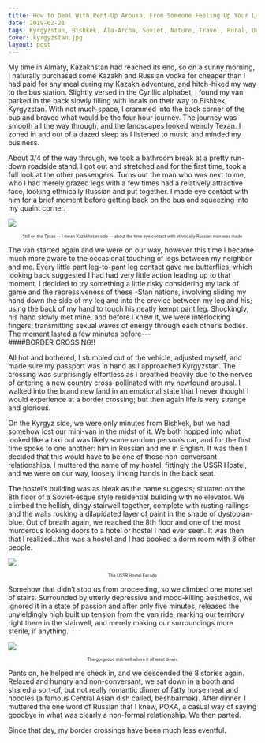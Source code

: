 ```yaml
---
title: How to Deal With Pent-Up Arousal From Someone Feeling Up Your Leg When Crossing By Mini-Van Over the Kazakhstan-Kyrgyzstan Border
date: 2019-02-21
tags: Kyrgyzstan, Bishkek, Ala-Archa, Soviet, Nature, Travel, Rural, Urban, Stories, Kazakhstan, Borders, Almaty
cover: kyrgyzstan.jpg
layout: post
---
```


<span class="first-letter">M</span>y time in Almaty, Kazakhstan had reached its end, so on a sunny morning, I naturally purchased some Kazakh and Russian vodka for cheaper than I had paid for any meal during my Kazakh adventure, and hitch-hiked my way to the bus station. Slightly versed in the Cyrillic alphabet, I found my van parked in the back slowly filling with locals on their way to Bishkek, Kyrgyzstan. With not much space, I crammed into the back corner of the bus and braved what would be the four hour journey. The journey was smooth all the way through, and the landscapes looked weirdly Texan. I zoned in and out of a dazed sleep as I listened to music and minded my business.

About 3/4 of the way through, we took a bathroom break at a pretty run-down roadside stand. I got out and stretched and for the first time, took a full look at the other passengers. Turns out the man who was next to me, who I had merely grazed legs with a few times had a relatively attractive face, looking ethnically Russian and put together. I made eye contact with him for a brief moment before getting back on the bus and squeezing into my quaint corner.

![](https://res.cloudinary.com/dofuzeof4/image/upload/v1534530242/The%20Hopeless%20Roamantic/Kazakhstan/Kazakhstan-Kyryszstan-Border.jpg)
<center><p style="font-size: .6em;">Still on the Texas -- I mean Kazakhstan side -- about the time eye contact with ethnically Russian man was made</p></center>

The van started again and we were on our way, however this time I became much more aware to the occasional touching of legs between my neighbor and me. Every little pant leg-to-pant leg contact gave me butterflies, which looking back suggested I had had very little action leading up to that moment. I decided to try something a little risky considering my lack of game and the repressiveness of these -Stan nations, involving sliding my hand down the side of my leg and into the crevice between my leg and his; using the back of my hand to touch his neatly kempt pant leg. Shockingly, his hand slowly met mine, and before I knew it, we were interlocking fingers; transmitting sexual waves of energy through each other’s bodies. The moment lasted a few minutes before---
<br>
####BORDER CROSSING!!
<br>

All hot and bothered, I stumbled out of the vehicle, adjusted myself, and made sure my passport was in hand as I approached Kyrgyzstan. The crossing was surprisingly effortless as I breathed heavily due to the nerves of entering a new country cross-pollinated with my newfound arousal. I walked into the brand new land in an emotional state that I never thought I would experience at a border crossing; but then again life is very strange and glorious.

On the Kyrgyz side, we were only minutes from Bishkek, but we had somehow lost our mini-van in the midst of it. We both hopped into what looked like a taxi but was likely some random person’s car, and for the first time spoke to one another: him in Russian and me in English. It was then I decided that this would have to be one of those non-conversant relationships. I muttered the name of my hostel: fittingly the USSR Hostel, and we were on our way, loosely linking hands in the back seat.

The hostel’s building was as bleak as the name suggests; situated on the 8th floor of a Soviet-esque style residential building with no elevator. We climbed the hellish, dingy stairwell together, complete with rusting railings and the walls rocking a dilapidated layer of paint in the shade of dystopian-blue. Out of breath again, we reached the 8th floor and one of the most murderous looking doors to a hotel or hostel I had ever seen. It was then that I realized...this was a hostel and I had booked a dorm room with 8 other people.

![](https://res.cloudinary.com/dofuzeof4/image/upload/v1534508395/The%20Hopeless%20Roamantic/Bishkek/Kyrgystan-Bishkek-Playgrounds_2.jpg)
<center><p style="font-size: .6em;">The USSR Hostel Facade</p></center>


Somehow that didn’t stop us from proceeding, so we climbed one more set of stairs. Surrounded by utterly depressive and mood-killing aesthetics, we ignored it in a state of passion and after only five minutes, released the unyieldingly high built up tension from the van ride, marking our territory right there in the stairwell, and merely making our surroundings more sterile, if anything.

![](https://res.cloudinary.com/dofuzeof4/image/upload/v1534508393/The%20Hopeless%20Roamantic/Bishkek/Kyrgystan-Bishkek-USSR-Hostel.jpg)
<center><p style="font-size: .6em;">The gorgeous stairwell where it all went down.</p></center>

Pants on, he helped me check in, and we descended the 8 stories again. Relaxed and hungry and non-conversant, we sat down in a booth and shared a sort-of, but not really romantic dinner of fatty horse meat and noodles (a famous Central Asian dish called, beshbarmak). After dinner, I muttered the one word of Russian that I knew, POKA, a casual way of saying goodbye in what was clearly a non-formal relationship. We then parted.

Since that day, my border crossings have been much less eventful.
